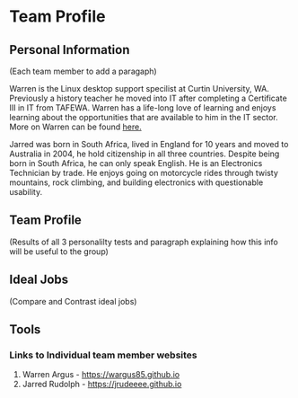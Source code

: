 # Team Profile

## Personal Information

(Each team member to add a paragaph)

Warren is the Linux desktop support specilist at Curtin University, WA. Previously a history teacher he moved into IT after completing a Certificate III in IT from TAFEWA. Warren has a life-long love of learning and enjoys learning about the opportunities that are available to him in the IT sector. More on Warren can be found [here.](./personlitytests/warren.index)

Jarred was born in South Africa, lived in England for 10 years and moved to Australia in 2004, he hold citizenship in all three countries. Despite being born in South Africa, he can only speak English. He is an Electronics Technician by trade. He enjoys going on motorcycle rides through twisty mountains, rock climbing, and building electronics with questionable usability.

## Team Profile

(Results of all 3 personalilty tests and paragraph explaining how this info will be useful to the group)

## Ideal Jobs

(Compare and Contrast ideal jobs)

## Tools

### Links to Individual team member websites

1. Warren Argus - https://wargus85.github.io
2. Jarred Rudolph - https://jrudeeee.github.io
